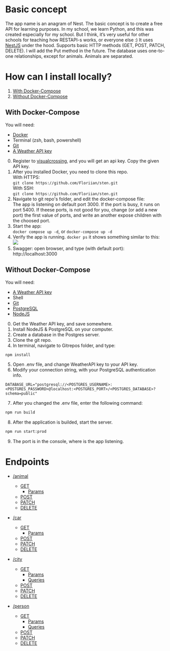 <a name="basic-concept"></a>
# Basic concept

The app name is an anagram of Nest. The basic concept is to create a free API for learning purposes. In my school, we learn Python, and this was created especially for my school. But I think, it’s very useful for other schools for teaching how RESTAPI-s works, or everyone else :) It uses <a href="https://nestjs.com">NestJS</a> under the hood. Supports basic HTTP methods (GET, POST, PATCH, DELETE). I will add the Put method in the future. The database uses one-to-one relationships, except for animals. Animals are separated.

# How can I install locally? 
<a name="install-locally"></a>
1. [With Docker-Compose](#with-docker-compose)
2. [Without Docker-Compose](#without-docker-compose)

## <a name="with-docker-compose"></a>With Docker-Compose

You will need:

- <a href="https://www.docker.com">Docker</a>
- Terminal (zsh, bash, powershell)
- <a href="https://git-scm.com">Git</a>
- <a href="https://www.visualcrossing.com/">A Weather API key</a>

0. Register to <a href="https://www.visualcrossing.com/weather-api">visualcrossing</a>, and you will get an api key. Copy the given API key.
1. After you installed Docker, you need to clone this repo. <br/>
   With HTTPS: <br/> `git clone https://github.com/Floriian/sten.git` <br/>
   With SSH: <br/> `git clone https://github.com/Floriian/sten.git`
2. Navigate to git repo's folder, and edit the docker-compose file: <br/>
   The app is listening on default port 3000. If the port is busy, it runs on port 5400. If theese ports, is not good for you, change (or add a new port) the first value of ports, and write an another expose children with the choosed port. <br/>
3. Start the app: <br/>
   `docker compose up -d`, or `docker-compose up -d`
4. Verify the app is running.
   `docker ps` it shows something similar to this:
   <img src="https://i.imgur.com/w9rCUun.png"/>
5. Swagger: open browser, and type (with default port):
   <a>http://localhost:3000</a>

## <a name="without-docker-compose"></a>Without Docker-Compose

You will need:

- <a href="https://www.visualcrossing.com/">A Weather API key</a>
- Shell
- <a href="https://git-scm.com">Git</a>
- <a href="https://www.postgresql.org">PostgreSQL</a>
- <a href="https://nodejs.org/en/">NodeJS</a>

0. Get the Weather API key, and save somewhere.
1. Install NodeJS & PostgreSQL on your computer.
2. Create a database in the Postgres server.
3. Clone the git repo.
4. In terminal, navigate to Gitrepos folder, and type:

```bash
npm install
```

5. Open .env file, and change WeatherAPI key to your API key.
6. Modify your connection string, with your PostgreSQL authentication info.

```env
DATABASE_URL="postgresql://<POSTGRES_USERNAME>:<POSTGRES_PASSWORD>@localhost:<POSTGRES_PORT>/<POSTGRES_DATABASE>?schema=public"
```

7. After you changed the .env file, enter the following command:

```bash
npm run build
```

8. After the application is builded, start the server.

```bash
npm run start:prod
```

9. The port is in the console, where is the app listening.

# Endpoints

- [/animal](animals.md#animals.main)

  - [GET](animals.md#animals.get)
	  - [Params](animals.md#animals.get.params)
  - [POST](animals.md#animals.post)
  - [PATCH](animals.md#animals.patch)
  - [DELETE](animals.md#animals.delete)

- [/car](car.md)
  - [GET](#cars.get)
	  - [Params](#city.get.params)
  - [POST](#cars.post)
  - [PATCH](#cars.patch)
  - [DELETE](#cars.delete)
- [/city](city.md)
  - [GET](#city.get)
	  - [Params](#city.get.params)
	  - [Queries](#city.get.queries)
  - [POST](#city.post)
  - [PATCH](#city.patch)
  - [DELETE](#city.delete)
- [/person](Person.md)
  - [GET](#person.get)
	  - [Params](#person.get.params)
	  - [Queries](#person.get.queries)
  - [POST](#person.post)
  - [PATCH](#person.patch)
  - [DELETE](#person.delete)